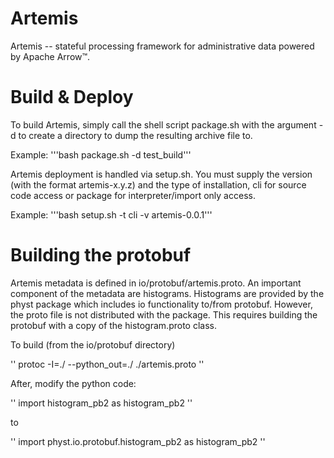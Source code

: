# Artemis

Artemis -- stateful processing framework for administrative data powered by Apache Arrow™.

# Build & Deploy

To build Artemis, simply call the shell script package.sh with the argument -d to create a directory to dump the resulting archive file to.

Example: '''bash package.sh -d test_build'''

Artemis deployment is handled via setup.sh. You must supply the version (with the format artemis-x.y.z) and the type of installation, cli for source code access or package for interpreter/import only access.

Example: '''bash setup.sh -t cli -v artemis-0.0.1'''

# Building the protobuf
Artemis metadata is defined in io/protobuf/artemis.proto. An important component
of the metadata are histograms. Histograms are provided by the physt package
which includes io functionality to/from protobuf. However, the proto file is
not distributed with the package. This requires building the protobuf with
a copy of the histogram.proto class. 

To build (from the io/protobuf directory)

''
protoc -I=./ --python_out=./ ./artemis.proto
''

After, modify the python code:

''
import histogram_pb2 as histogram_pb2
''

to

''
import physt.io.protobuf.histogram_pb2 as histogram_pb2
''
